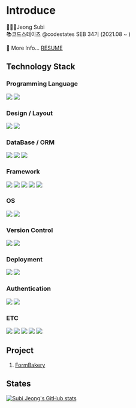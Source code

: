 # Introduce

👩🏻‍💻Jeong Subi  
📚코드스테이츠 @codestates SEB 34기 (2021.08 ~ )

💬 More Info... [RESUME]()

## Technology Stack

### Programming Language
![](https://img.shields.io/badge/JavaScript-F7DF1E?style=for-the-badge&logo=javascript&logoColor=black)
![](https://img.shields.io/badge/Node.js-43853D?style=for-the-badge&logo=node.js&logoColor=white)

### Design / Layout
![](https://img.shields.io/badge/HTML-E34F26?style=for-the-badge&logo=html5&logoColor=white)
![](https://img.shields.io/badge/CSS-1572B6?style=for-the-badge&logo=css3&logoColor=white)

### DataBase / ORM
![](https://img.shields.io/badge/MySQL-00000F?style=for-the-badge&logo=mysql&logoColor=white)
![](https://img.shields.io/badge/MongoDB-4EA94B?style=for-the-badge&logo=mongodb&logoColor=white)
![](https://img.shields.io/badge/Sequelize-52B0E7?style=for-the-badge&logo=sequelize&logoColor=white)


### Framework
![](https://img.shields.io/badge/React-20232A?style=for-the-badge&logo=react&logoColor=61DAFB)
![](https://img.shields.io/badge/React_Axios-20232A?style=for-the-badge&logo=react&logoColor=61DAFB)
![](https://img.shields.io/badge/React_Hooks-20232A?style=for-the-badge&logo=react&logoColor=61DAFB)
![](https://img.shields.io/badge/Express.js-404D59?style=for-the-badge)
![](https://img.shields.io/badge/React_Router-CA4245?style=for-the-badge&logo=react-router&logoColor=white)

### OS
![](https://img.shields.io/badge/iOS-000000?style=for-the-badge&logo=ios&logoColor=white)
![](https://img.shields.io/badge/Windows-0078D6?style=for-the-badge&logo=windows&logoColor=white)

### Version Control
![](	https://img.shields.io/badge/GitHub-100000?style=for-the-badge&logo=github&logoColor=white)
![](	https://img.shields.io/badge/Git-F05032?style=for-the-badge&logo=git&logoColor=white)

### Deployment
![](https://img.shields.io/badge/Amazon_AWS-232F3E?style=for-the-badge&logo=amazon-aws&logoColor=white)
![](https://img.shields.io/badge/Docker-2496ED?style=for-the-badge&logo=docker&logoColor=white)

### Authentication
![](https://img.shields.io/badge/Auth0-EB5424?style=for-the-badge&logo=auth0&logoColor=white)
![](https://img.shields.io/badge/JSON_Web_Tokens-000000?style=for-the-badge&logo=jsonwebtokens&logoColor=white)

### ETC
![](https://img.shields.io/badge/Postman-FF6C37?style=for-the-badge&logo=postman&logoColor=white)
![](https://img.shields.io/badge/Discord-7289DA?style=for-the-badge&logo=discord&logoColor=white)
![](https://img.shields.io/badge/Visual_Studio_Code-007ACC?style=for-the-badge&logo=visualstudiocode&logoColor=white)
![](https://img.shields.io/badge/Notion-000000?style=for-the-badge&logo=notion&logoColor=white)
![](https://img.shields.io/badge/npm-CB3837?style=for-the-badge&logo=npm&logoColor=white)

## Project
1. [FormBakery](https://github.com/JeongSubi/FormBakery)

## States
[![Subi Jeong's GitHub stats](https://github-readme-stats.vercel.app/api?username=JeongSubi&theme=radical)](https://github.com/anuraghazra/github-readme-stats)

